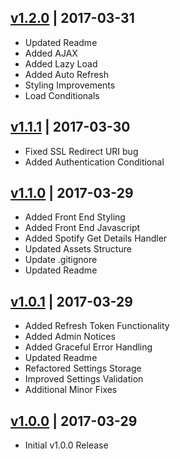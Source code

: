 ## [v1.2.0](https://github.com/peterjohnhunt/whats-playing/compare/v1.1.1...v1.2.0) | 2017-03-31
- Updated Readme
- Added AJAX
- Added Lazy Load
- Added Auto Refresh
- Styling Improvements
- Load Conditionals
## [v1.1.1](https://github.com/peterjohnhunt/whats-playing/compare/v1.1.0...v1.1.1) | 2017-03-30
- Fixed SSL Redirect URI bug
- Added Authentication Conditional
## [v1.1.0](https://github.com/peterjohnhunt/whats-playing/compare/v1.0.1...v1.1.0) | 2017-03-29
- Added Front End Styling
- Added Front End Javascript
- Added Spotify Get Details Handler
- Updated Assets Structure
- Update .gitignore
- Updated Readme
## [v1.0.1](https://github.com/peterjohnhunt/whats-playing/compare/v1.0.0...v1.0.1) | 2017-03-29
- Added Refresh Token Functionality
- Added Admin Notices
- Added Graceful Error Handling
- Updated Readme
- Refactored Settings Storage
- Improved Settings Validation
- Additional Minor Fixes
## [v1.0.0](https://github.com/peterjohnhunt/whats-playing/releases/tag/v1.0.0) | 2017-03-29
- Initial v1.0.0 Release
